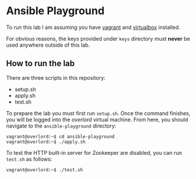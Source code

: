 # Ansible Playground

To run this lab I am assuming you have [vagrant](https://www.vagrantup.com) and [virtualbox](https://www.virtualbox.org) installed.

For obvious reasons, the keys provided under `keys` directory must **never** be used anywhere outside of this lab.

## How to run the lab

There are three scripts in this repository:

- setup.sh
- apply.sh
- test.sh

To prepare the lab you must first run `setup.sh`.  Once the command finishes, you will be logged into the _overlord_ virtual machine.  From here, you should navigate to the `ansible-playground` directory:

```
vagrant@overlord:~$ cd ansible-playground
vagrant@overlord:~$ ./apply.sh
```

To test the HTTP built-in server for Zookeeper are disabled, you can run `test.sh` as follows:

```
vagrant@overlord:~$ ./test.sh
```

